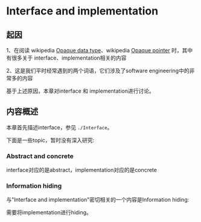 # Interface and implementation

## 起因

1、在阅读 wikipedia [Opaque data type](https://en.wikipedia.org/wiki/Opaque_data_type)、wikipedia [Opaque pointer](https://en.wikipedia.org/wiki/Opaque_pointer) 时，其中有很多关于 interface、implementation相关的内容

2、这是我们平时经常遇到的两个词语，它们涉及了software engineering中的非常多的内容

基于上述原因，本章对interface 和 implementation进行讨论。

## 内容概述

本章首先描述interface，参见 `./Interface`。

下面是一些topic，暂时没有深入研究:

### Abstract and concrete

interface对应的是abstract，implementation对应的是concrete

### Information hiding

与"Interface and implementation"密切相关的一个内容是Information hiding:

需要将implementation进行hiding。

